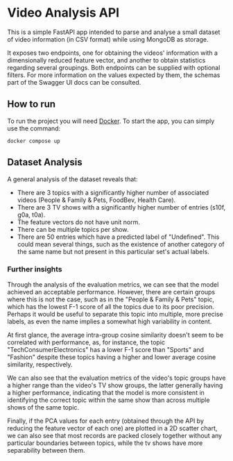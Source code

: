 # Video Analysis API
This is a simple FastAPI app intended to parse and analyse a small dataset of video information (in CSV format) while using MongoDB as storage.

It exposes two endpoints, one for obtaining the videos' information with a dimensionally reduced feature vector, and another to obtain statistics regarding several groupings. Both endpoints can be supplied with optional filters. For more information on the values expected by them, the schemas part of the Swagger UI docs can be consulted.

## How to run
To run the project you will need [Docker](https://docs.docker.com/engine/install/). To start the app, you can simply use the command:
```shell
docker compose up
```

## Dataset Analysis
A general analysis of the dataset reveals that:
* There are 3 topics with a significantly higher number of associated videos (People & Family & Pets, FoodBev, Health Care).
* There are 3 TV shows with a significantly higher number of entries (s10f, g0a, t0a).
* The feature vectors do not have unit norm.
* There can be multiple topics per show.
* There are 50 entries which have a predicted label of "Undefined". This could mean several things, such as the existence of another category of the same name but not present in this particular set's actual labels.

### Further insights
Through the analysis of the evaluation metrics, we can see that the model achieved an acceptable performance. However, there are certain groups where this is not the case, such as in the "People & Family & Pets" topic, which has the lowest F-1 score of all the topics due to its poor precision. Perhaps it would be useful to separate this topic into multiple, more precise labels, as even the name implies a somewhat high variability in content.

At first glance, the average intra-group cosine similarity doesn't seem to be correlated with performance, as, for instance, the topic "TechConsumerElectronics" has a lower F-1 score than "Sports" and "Fashion" despite these topics having a higher and lower average cosine similarity, respectively.

We can also see that the evaluation metrics of the video's topic groups have a higher range than the video's TV show groups, the latter generally having a higher performance, indicating that the model is more consistent in identifying the correct topic within the same show than across multiple shows of the same topic.

Finally, if the PCA values for each entry (obtained through the API by reducing the feature vector of each one) are plotted in a 2D scatter chart, we can also see that most records are packed closely together without any particular boundaries between topics, while the tv shows have more separability between them.
